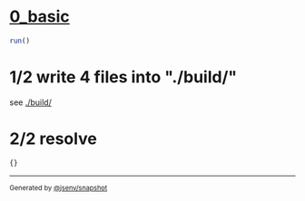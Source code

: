 # [0_basic](../../css_inline_content_minified.test.mjs#L34)

```js
run()
```

# 1/2 write 4 files into "./build/"

see [./build/](./build/)

# 2/2 resolve

```js
{}
```

---

<sub>
  Generated by <a href="https://github.com/jsenv/core/tree/main/packages/independent/snapshot">@jsenv/snapshot</a>
</sub>

